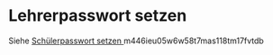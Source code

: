 # Lehrerpasswort setzen
Siehe [ Schülerpasswort setzen ](../Schülerpasswortsetzen/index.md)</text>
      <sha1>m446ieu05w6w58t7mas118tm17fvtdb</sha1>
    </revision>
  </page>
</mediawiki>
